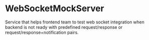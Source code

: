 # WebSocketMockServer
Service that helps frontend team to test web socket integration when backend is not ready with predefined request/response or request/response+notification pairs.
